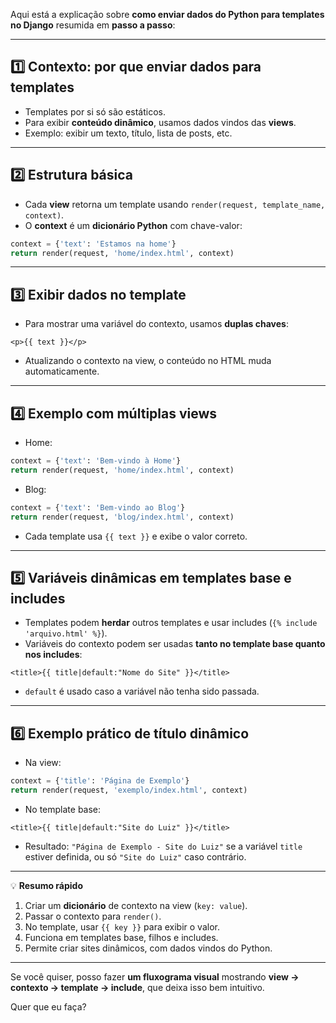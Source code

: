 Aqui está a explicação sobre **como enviar dados do Python para templates no Django** resumida em **passo a passo**:

---

## 1️⃣ Contexto: por que enviar dados para templates

* Templates por si só são estáticos.
* Para exibir **conteúdo dinâmico**, usamos dados vindos das **views**.
* Exemplo: exibir um texto, título, lista de posts, etc.

---

## 2️⃣ Estrutura básica

* Cada **view** retorna um template usando `render(request, template_name, context)`.
* O **context** é um **dicionário Python** com chave-valor:

```python
context = {'text': 'Estamos na home'}
return render(request, 'home/index.html', context)
```

---

## 3️⃣ Exibir dados no template

* Para mostrar uma variável do contexto, usamos **duplas chaves**:

```django
<p>{{ text }}</p>
```

* Atualizando o contexto na view, o conteúdo no HTML muda automaticamente.

---

## 4️⃣ Exemplo com múltiplas views

* Home:

```python
context = {'text': 'Bem-vindo à Home'}
return render(request, 'home/index.html', context)
```

* Blog:

```python
context = {'text': 'Bem-vindo ao Blog'}
return render(request, 'blog/index.html', context)
```

* Cada template usa `{{ text }}` e exibe o valor correto.

---

## 5️⃣ Variáveis dinâmicas em templates base e includes

* Templates podem **herdar** outros templates e usar includes (`{% include 'arquivo.html' %}`).
* Variáveis do contexto podem ser usadas **tanto no template base quanto nos includes**:

```django
<title>{{ title|default:"Nome do Site" }}</title>
```

* `default` é usado caso a variável não tenha sido passada.

---

## 6️⃣ Exemplo prático de título dinâmico

* Na view:

```python
context = {'title': 'Página de Exemplo'}
return render(request, 'exemplo/index.html', context)
```

* No template base:

```django
<title>{{ title|default:"Site do Luiz" }}</title>
```

* Resultado: `"Página de Exemplo - Site do Luiz"` se a variável `title` estiver definida, ou só `"Site do Luiz"` caso contrário.

---

💡 **Resumo rápido**

1. Criar um **dicionário** de contexto na view (`key: value`).
2. Passar o contexto para `render()`.
3. No template, usar `{{ key }}` para exibir o valor.
4. Funciona em templates base, filhos e includes.
5. Permite criar sites dinâmicos, com dados vindos do Python.

---

Se você quiser, posso fazer **um fluxograma visual** mostrando **view → contexto → template → include**, que deixa isso bem intuitivo.

Quer que eu faça?
